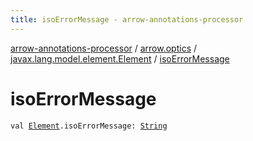 ```yaml
---
title: isoErrorMessage - arrow-annotations-processor
---
```


[arrow-annotations-processor](../../index.html) / [arrow.optics](../index.html) / [javax.lang.model.element.Element](index.html) / [isoErrorMessage](./iso-error-message.html)

# isoErrorMessage

`val `[`Element`](http://docs.oracle.com/javase/6/docs/api/javax/lang/model/element/Element.html)`.isoErrorMessage: `[`String`](https://kotlinlang.org/api/latest/jvm/stdlib/kotlin/-string/index.html)